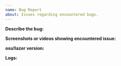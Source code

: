 ```yaml
---
name: Bug Report
about: Issues regarding encountered bugs.
---
```

**Describe the bug:** 

**Screenshots or videos showing encountered issue:** 

**osu!lazer version:** 

**Logs:**
<!--
*please attach logs here, which are located at:*
- `%AppData%/osu/logs` *(on Windows),*
- `~/.local/share/osu/logs` *(on Linux & macOS).*
- `Android/Data/sh.ppy.osulazer/logs` *(on Android)*,
- on iOS they can be obtained by connecting your device to your desktop and copying the `logs` directory from the app's own document storage using iTunes. (https://support.apple.com/en-us/HT201301#copy-to-computer)
-->
